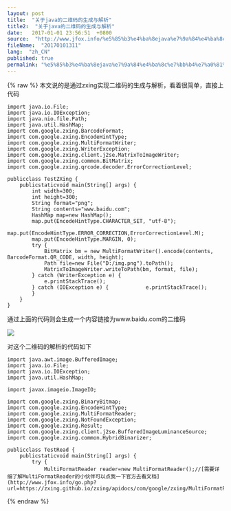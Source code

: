 ```yaml
---
layout: post
title:  "关于java的二维码的生成与解析"
title2:  "关于java的二维码的生成与解析"
date:   2017-01-01 23:56:51  +0800
source:  "http://www.jfox.info/%e5%85%b3%e4%ba%8ejava%e7%9a%84%e4%ba%8c%e7%bb%b4%e7%a0%81%e7%9a%84%e7%94%9f%e6%88%90%e4%b8%8e%e8%a7%a3%e6%9e%90.html"
fileName:  "20170101311"
lang:  "zh_CN"
published: true
permalink: "%e5%85%b3%e4%ba%8ejava%e7%9a%84%e4%ba%8c%e7%bb%b4%e7%a0%81%e7%9a%84%e7%94%9f%e6%88%90%e4%b8%8e%e8%a7%a3%e6%9e%90.html"
---
```

{% raw %}
本文说的是通过zxing实现二维码的生成与解析，看着很简单，直接上代码

    import java.io.File;
    import java.io.IOException;
    import java.nio.file.Path;
    import java.util.HashMap;
    import com.google.zxing.BarcodeFormat;
    import com.google.zxing.EncodeHintType;
    import com.google.zxing.MultiFormatWriter;
    import com.google.zxing.WriterException;
    import com.google.zxing.client.j2se.MatrixToImageWriter;
    import com.google.zxing.common.BitMatrix;
    import com.google.zxing.qrcode.decoder.ErrorCorrectionLevel;
    
    publicclass TestZXing {
        publicstaticvoid main(String[] args) {
            int width=300;
            int height=300;
            String format="png";
            String contents="www.baidu.com";
            HashMap map=new HashMap();
            map.put(EncodeHintType.CHARACTER_SET, "utf-8");
            map.put(EncodeHintType.ERROR_CORRECTION,ErrorCorrectionLevel.M);
            map.put(EncodeHintType.MARGIN, 0);
            try {
                BitMatrix bm = new MultiFormatWriter().encode(contents, BarcodeFormat.QR_CODE, width, height);
                Path file=new File("D:/img.png").toPath();
                MatrixToImageWriter.writeToPath(bm, format, file);
            } catch (WriterException e) {
                e.printStackTrace();
            } catch (IOException e) {            e.printStackTrace();
            }
        }
    }

通过上面的代码则会生成一个内容链接为www.baidu.com的二维码

![](2074896.png)

对这个二维码的解析的代码如下

    import java.awt.image.BufferedImage;
    import java.io.File;
    import java.io.IOException;
    import java.util.HashMap;
    
    import javax.imageio.ImageIO;
    
    import com.google.zxing.BinaryBitmap;
    import com.google.zxing.EncodeHintType;
    import com.google.zxing.MultiFormatReader;
    import com.google.zxing.NotFoundException;
    import com.google.zxing.Result;
    import com.google.zxing.client.j2se.BufferedImageLuminanceSource;
    import com.google.zxing.common.HybridBinarizer;
    
    publicclass TestRead {
        publicstaticvoid main(String[] args) {
            try {
                MultiFormatReader reader=new MultiFormatReader();//[需要详细了解MultiFormatReader的小伙伴可以点我一下官方去看文档](http://www.jfox.info/go.php?url=https://zxing.github.io/zxing/apidocs/com/google/zxing/MultiFormatReader.html)
{% endraw %}